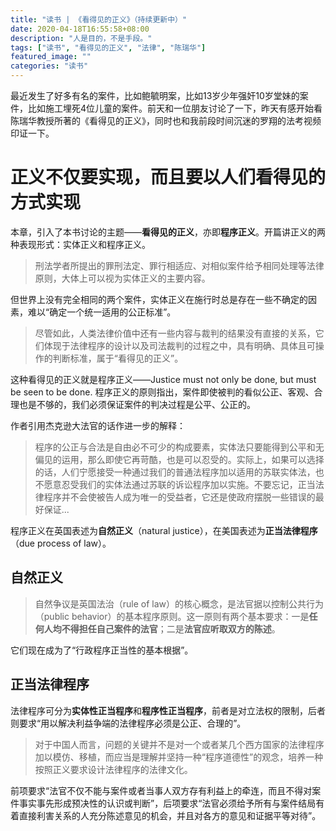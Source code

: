 ```yaml
---
title: "读书 | 《看得见的正义》（持续更新中）"
date: 2020-04-18T16:55:58+08:00
description: "人是目的，不是手段。"
tags: ["读书", "看得见的正义", "法律", "陈瑞华"]
featured_image: ""
categories: "读书"
---
```


最近发生了好多有名的案件，比如鲍毓明案，比如13岁少年强奸10岁堂妹的案件，比如施工埋死4位儿童的案件。前天和一位朋友讨论了一下，昨天有感开始看陈瑞华教授所著的《看得见的正义》，同时也和我前段时间沉迷的罗翔的法考视频印证一下。

# 正义不仅要实现，而且要以人们看得见的方式实现

本章，引入了本书讨论的主题——**看得见的正义**，亦即**程序正义**。开篇讲正义的两种表现形式：实体正义和程序正义。

>刑法学者所提出的罪刑法定、罪行相适应、对相似案件给予相同处理等法律原则，大体上可以视为实体正义的主要内容。

但世界上没有完全相同的两个案件，实体正义在施行时总是存在一些不确定的因素，难以“确定一个统一适用的公正标准”。

>尽管如此，人类法律价值中还有一些内容与裁判的结果没有直接的关系，它们体现于法律程序的设计以及司法裁判的过程之中，具有明确、具体且可操作的判断标准，属于“看得见的正义”。

这种看得见的正义就是程序正义——Justice must not only be done, but must be seen to be done. 程序正义的原则指出，案件即使被判的看似公正、客观、合理也是不够的，我们必须保证案件的判决过程是公平、公正的。

作者引用杰克逊大法官的话作进一步的解释：

>程序的公正与合法是自由必不可少的构成要素，实体法只要能得到公平和无偏见的运用，那么即使它再苛酷，也是可以忍受的。实际上，如果可以选择的话，人们宁愿接受一种通过我们的普通法程序加以适用的苏联实体法，也不愿意忍受我们的实体法通过苏联的诉讼程序加以实施。不要忘记，正当法律程序并不会使被告人成为唯一的受益者，它还是使政府摆脱一些错误的最好保证...

程序正义在英国表述为**自然正义**（natural justice），在美国表述为**正当法律程序**（due process of law）。

## 自然正义

>自然争议是英国法治（rule of law）的核心概念，是法官据以控制公共行为（public behavior）的基本程序原则。这一原则有两个基本要求：一是**任何人均不得担任自己案件的法官**；二是**法官应听取双方的陈述**。

它们现在成为了“行政程序正当性的基本根据”。

## 正当法律程序

法律程序可分为**实体性正当程序**和**程序性正当程序**，前者是对立法权的限制，后者则要求“用以解决利益争端的法律程序必须是公正、合理的”。

>对于中国人而言，问题的关键并不是对一个或者某几个西方国家的法律程序加以模仿、移植，而应当是理解并坚持一种“程序道德性”的观念，培养一种按照正义要求设计法律程序的法律文化。


前项要求“法官不仅不能与案件或者当事人双方存有利益上的牵连，而且不得对案件事实事先形成预决性的认识或判断”，后项要求“法官必须给予所有与案件结局有着直接利害关系的人充分陈述意见的机会，并且对各方的意见和证据平等对待”。
